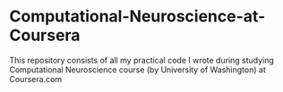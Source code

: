 # Computational-Neuroscience-at-Coursera
This repository consists of all my practical code I wrote during studying  Computational Neuroscience course (by University of Washington) at Coursera.com
